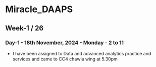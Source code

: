 # Miracle_DAAPS

## Week-1 / 26

### Day-1 - 18th November, 2024 - Monday - 2 to 11

- I have been assigned to Data and advanced analytics practice and services and came to CC4 chawla wing at 5.30pm
